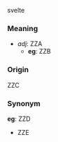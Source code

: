 svelte
### Meaning
+ _adj_: ZZA
    + __eg__: ZZB

### Origin

ZZC

### Synonym

__eg__: ZZD

+ ZZE


